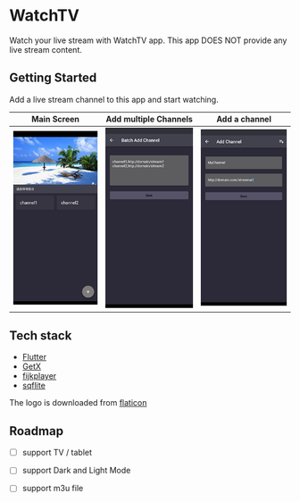 # WatchTV

Watch your live stream with WatchTV app. This app DOES NOT provide any live stream content.

## Getting Started

Add a live stream channel to this app and start watching.

| Main Screen                                              | Add multiple Channels                                    | Add a channel                                            |
|:--------------------------------------------------------:|:--------------------------------------------------------:|:--------------------------------------------------------:|
| ![Screen](./screen_shots/Screenshot_20220309-100404.png) | ![Screen](./screen_shots/Screenshot_20220309-100347.png) | ![Screen](./screen_shots/Screenshot_20220309-100210.png) |

## Tech stack

* [Flutter](https://flutter.dev/)
* [GetX](https://pub.dev/packages/get)
* [fijkplayer](https://github.com/befovy/fijkplayer)
* [sqflite](https://pub.dev/packages/sqflite)

The logo is downloaded from [flaticon](https://www.flaticon.com/)

## Roadmap

- [ ] support TV / tablet

- [ ] support Dark and Light Mode

- [ ] support m3u file